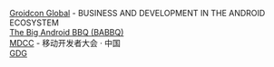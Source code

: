 [Groidcon Global](http://droidcon.com/) - BUSINESS AND DEVELOPMENT IN THE ANDROID ECOSYSTEM   
[The Big Android BBQ (BABBQ)](http://www.bigandroidbbq.com/)    
[MDCC](http://mdcc.csdn.net/)  - 移动开发者大会 · 中国    
[GDG](http://chinagdg.org/)   

